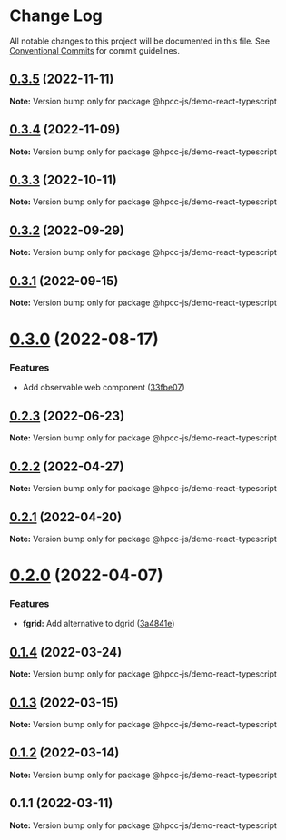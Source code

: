 # Change Log

All notable changes to this project will be documented in this file.
See [Conventional Commits](https://conventionalcommits.org) for commit guidelines.

## [0.3.5](https://github.com/GordonSmith/Visualization/compare/@hpcc-js/demo-react-typescript@0.3.4...@hpcc-js/demo-react-typescript@0.3.5) (2022-11-11)

**Note:** Version bump only for package @hpcc-js/demo-react-typescript






## [0.3.4](https://github.com/GordonSmith/Visualization/compare/@hpcc-js/demo-react-typescript@0.3.3...@hpcc-js/demo-react-typescript@0.3.4) (2022-11-09)

**Note:** Version bump only for package @hpcc-js/demo-react-typescript






## [0.3.3](https://github.com/GordonSmith/Visualization/compare/@hpcc-js/demo-react-typescript@0.3.2...@hpcc-js/demo-react-typescript@0.3.3) (2022-10-11)

**Note:** Version bump only for package @hpcc-js/demo-react-typescript





## [0.3.2](https://github.com/GordonSmith/Visualization/compare/@hpcc-js/demo-react-typescript@0.3.1...@hpcc-js/demo-react-typescript@0.3.2) (2022-09-29)

**Note:** Version bump only for package @hpcc-js/demo-react-typescript





## [0.3.1](https://github.com/GordonSmith/Visualization/compare/@hpcc-js/demo-react-typescript@0.3.0...@hpcc-js/demo-react-typescript@0.3.1) (2022-09-15)

**Note:** Version bump only for package @hpcc-js/demo-react-typescript





# [0.3.0](https://github.com/GordonSmith/Visualization/compare/@hpcc-js/demo-react-typescript@0.2.3...@hpcc-js/demo-react-typescript@0.3.0) (2022-08-17)


### Features

*  Add observable web component ([33fbe07](https://github.com/GordonSmith/Visualization/commit/33fbe07eb8a5deeabd98467b1bce1fcda0d2dbab))





## [0.2.3](https://github.com/GordonSmith/Visualization/compare/@hpcc-js/demo-react-typescript@0.2.2...@hpcc-js/demo-react-typescript@0.2.3) (2022-06-23)

**Note:** Version bump only for package @hpcc-js/demo-react-typescript





## [0.2.2](https://github.com/GordonSmith/Visualization/compare/@hpcc-js/demo-react-typescript@0.2.1...@hpcc-js/demo-react-typescript@0.2.2) (2022-04-27)

**Note:** Version bump only for package @hpcc-js/demo-react-typescript





## [0.2.1](https://github.com/GordonSmith/Visualization/compare/@hpcc-js/demo-react-typescript@0.2.0...@hpcc-js/demo-react-typescript@0.2.1) (2022-04-20)

**Note:** Version bump only for package @hpcc-js/demo-react-typescript





# [0.2.0](https://github.com/GordonSmith/Visualization/compare/@hpcc-js/demo-react-typescript@0.1.4...@hpcc-js/demo-react-typescript@0.2.0) (2022-04-07)


### Features

* **fgrid:**  Add alternative to dgrid ([3a4841e](https://github.com/GordonSmith/Visualization/commit/3a4841e7c6f898e0ff8bf0bfa55480c6ee5760d2))





## [0.1.4](https://github.com/GordonSmith/Visualization/compare/@hpcc-js/demo-react-typescript@0.1.3...@hpcc-js/demo-react-typescript@0.1.4) (2022-03-24)

**Note:** Version bump only for package @hpcc-js/demo-react-typescript





## [0.1.3](https://github.com/GordonSmith/Visualization/compare/@hpcc-js/demo-react-typescript@0.1.2...@hpcc-js/demo-react-typescript@0.1.3) (2022-03-15)

**Note:** Version bump only for package @hpcc-js/demo-react-typescript





## [0.1.2](https://github.com/GordonSmith/Visualization/compare/@hpcc-js/demo-react-typescript@0.1.1...@hpcc-js/demo-react-typescript@0.1.2) (2022-03-14)

**Note:** Version bump only for package @hpcc-js/demo-react-typescript





## 0.1.1 (2022-03-11)

**Note:** Version bump only for package @hpcc-js/demo-react-typescript
